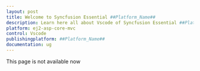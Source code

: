 ```yaml
---
layout: post
title: Welcome to Syncfusion Essential ##Platform_Name##
description: Learn here all about Vscode of Syncfusion Essential ##Platform_Name## widgets based on HTML5 and jQuery.
platform: ej2-asp-core-mvc
control: Vscode
publishingplatform: ##Platform_Name##
documentation: ug
---
```


This page is not available now